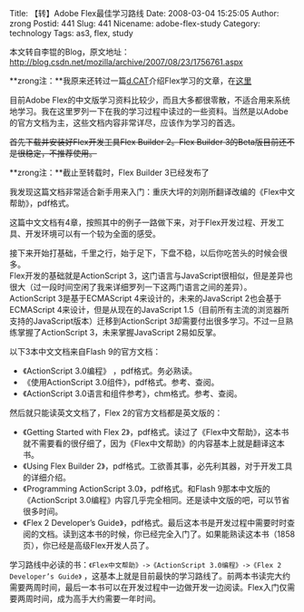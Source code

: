 Title: 【转】Adobe Flex最佳学习路线
Date: 2008-03-04 15:25:05
Author: zrong
Postid: 441
Slug: 441
Nicename: adobe-flex-study
Category: technology
Tags: as3, flex, study

本文转自李锟的Blog，原文地址：http://blog.csdn.net/mozilla/archive/2007/08/23/1756761.aspx  

**zrong注：**我原来还转过一篇[d.CAT](http://ria.richtechmedia.com/)介绍Flex学习的文章，在[这里](http://zengrong.net/post/351.htm)

目前Adobe Flex的中文版学习资料比较少，而且大多都很零散，不适合用来系统地学习。我在这里罗列一下在我的学习过程中读过的一些资料。当然是以Adobe的官方文档为主，这些文档内容非常详尽，应该作为学习的首选。

~~首先下载并安装好Flex开发工具Flex Builder 2。Flex Builder 3的Beta版目前还不是很稳定，不推荐使用。~~  

**zrong注：**截止至转载时，Flex Builder 3已经发布了

我发现这篇文档非常适合新手用来入门：重庆大坪的刘刚所翻译改编的《Flex中文帮助》，pdf格式。  

这篇中文文档有4章，按照其中的例子一路做下来，对于Flex开发过程、开发工具、开发环境可以有一个较为全面的感受。

<!--more-->  

接下来开始打基础，千里之行，始于足下，下盘不稳，以后你吃苦头的时候会很多。  
Flex开发的基础就是ActionScript 3，这门语言与JavaScript很相似，但是差异也很大（过一段时间空闲了我来详细罗列一下这两门语言之间的差异）。ActionScript 3是基于ECMAScript 4来设计的，未来的JavaScript 2也会基于ECMAScript 4来设计，但是从现在的JavaScript 1.5（目前所有主流的浏览器所支持的JavaScript版本）迁移到ActionScript 3却需要付出很多学习。不过一旦熟练掌握了ActionScript 3，未来掌握JavaScript 2易如反掌。

以下3本中文文档来自Flash 9的官方文档：  

- 《ActionScript 3.0编程》 ，pdf格式。务必熟读。  
- 《使用ActionScript 3.0组件》，pdf格式。参考、查阅。  
- 《ActionScript 3.0语言和组件参考》，chm格式。参考、查阅。

然后就只能读英文文档了，Flex 2的官方文档都是英文版的：  

- 《Getting Started with Flex 2》，pdf格式。读过了《Flex中文帮助》，这本书就不需要看的很仔细了，因为《Flex中文帮助》的内容基本上就是翻译这本书。  
- 《Using Flex Builder 2》，pdf格式。工欲善其事，必先利其器，对于开发工具的详细介绍。  
- 《Programming ActionScript 3.0》，pdf格式。和Flash 9那本中文版的《ActionScript 3.0编程》内容几乎完全相同。还是读中文版的吧，可以节省很多时间。  
- 《Flex 2 Developer’s Guide》，pdf格式。最后这本书是开发过程中需要时时查阅的文档。读到这本书的时候，你已经完全入门了。如果能熟读这本书（1858页），你已经是高级Flex开发人员了。

学习路线中必读的书：`《Flex中文帮助》->《ActionScript 3.0编程》->《Flex 2 Developer’s Guide》` ，这基本上就是目前最快的学习路线了。前两本书读完大约需要两周时间，最后一本书可以在开发过程中一边做开发一边阅读。Flex入门仅需要两周时间，成为高手大约需要一年时间。
